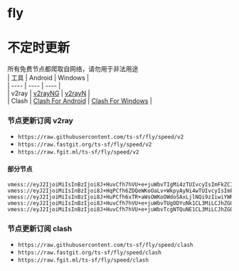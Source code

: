 # fly
# 不定时更新
所有免费节点都爬取自网络，请勿用于非法用途  
|  工具  | Android  | Windows  |  
|  ----  | ----   | ----  |  
| v2ray  | [v2rayNG](https://github.com/2dust/v2rayNG/releases) | [v2rayN](https://github.com/2dust/v2rayN/releases) |  
| Clash  | [Clash For Android](https://github.com/Kr328/ClashForAndroid/releases) | [Clash For Windows](https://github.com/Fndroid/clash_for_windows_pkg/releases) | 
  
### 节点更新订阅  v2ray
- `https://raw.githubusercontent.com/ts-sf/fly/speed/v2`  
- `https://raw.fastgit.org/ts-sf/fly/speed/v2`  
- `https://raw.fgit.ml/ts-sf/fly/speed/v2`  
#### 部分节点  
``` 
vmess://eyJ2IjoiMiIsInBzIjoi8J+HuvCfh7hVU+e+juWbvTIgMi4zTUIvcyIsImFkZCI6IjQ1LjE5OS4xMzguOTIiLCJwb3J0IjoiNDkyMzIiLCJpZCI6IjQxODA0OGFmLWEyOTMtNGI5OS05YjBjLTk4Y2E0NjkwZGQyNCIsImFpZCI6IjY0Iiwic2N5IjoiYXV0byIsIm5ldCI6InRjcCIsInR5cGUiOiJub25lIiwiaG9zdCI6IiIsInBhdGgiOiIvIiwidGxzIjoiIiwic25pIjoiIiwidGVzdF9uYW1lIjoiVVPnvo7lm70yIn0=
vmess://eyJ2IjoiMiIsInBzIjoi8J+HqPCfh6ZDQeWKoOaLv+WkpyAyNi4wTUIvcyIsImFkZCI6Im10LTE0OC4xMTMuMTY1LjEwNC5uaXAuaW8iLCJwb3J0IjoiMjQ1OTMiLCJpZCI6ImI5OWQxM2RlLWQ5N2ItNDcyYS1jNzdhLTBkZmJjYmQ3OGNlZSIsImFpZCI6IjAiLCJzY3kiOiJhdXRvIiwibmV0IjoidGNwIiwidHlwZSI6Imh0dHAiLCJob3N0IjoiIiwicGF0aCI6Ii8iLCJ0bHMiOiIiLCJzbmkiOiIiLCJ0ZXN0X25hbWUiOiJDQeWKoOaLv+WkpyJ9
vmess://eyJ2IjoiMiIsInBzIjoi8J+HuPCfh6xTR+aWsOWKoOWdoSAxLjlNQi9zIiwiYWRkIjoiZHluYW1pYy1zZzFiLm9iZnMueHl6IiwicG9ydCI6IjQ0MyIsImlkIjoiMTMyNjMzYTktYjUzZS00MzUyLTgyYTYtOTNlYWUxMTQ0ODJlIiwiYWlkIjoiMCIsInNjeSI6ImF1dG8iLCJuZXQiOiJ3cyIsInR5cGUiOiJub25lIiwiaG9zdCI6ImR5bmFtaWMtc2cxYi5vYmZzLnh5eiIsInBhdGgiOiIvd29ycnlmcmVlIiwidGxzIjoidGxzIiwic25pIjoiIiwidGVzdF9uYW1lIjoiU0fmlrDliqDlnaEifQ==
vmess://eyJ2IjoiMiIsInBzIjoi8J+HuvCfh7hVU+e+juWbvTUgODYuNk1CL3MiLCJhZGQiOiIxOTIuNzQuMjI5LjE5OCIsInBvcnQiOiI1MTU5MiIsImlkIjoiNDE4MDQ4YWYtYTI5My00Yjk5LTliMGMtOThjYTM1ODBkZDI0IiwiYWlkIjoiNjQiLCJzY3kiOiJhdXRvIiwibmV0IjoidGNwIiwidHlwZSI6Im5vbmUiLCJob3N0IjoiIiwicGF0aCI6Ii9xd2VyMCIsInRscyI6IiIsInNuaSI6IiIsInRlc3RfbmFtZSI6IlVT576O5Zu9NSJ9
vmess://eyJ2IjoiMiIsInBzIjoi8J+HuvCfh7hVU+e+juWbvTcgNTQuNE1CL3MiLCJhZGQiOiIzOC42My4wLjc2IiwicG9ydCI6IjQ3MDAyIiwiaWQiOiI0MTgwNDhhZi1hMjkzLTRiOTktOWIwYy05OGNhMzU4MGRkMjQiLCJhaWQiOiI2NCIsInNjeSI6ImF1dG8iLCJuZXQiOiJ0Y3AiLCJ0eXBlIjoibm9uZSIsImhvc3QiOiIiLCJwYXRoIjoiL09nbDlkakdibzJOVEF0M092ajFOdndqSiIsInRscyI6IiIsInNuaSI6IiIsInRlc3RfbmFtZSI6IlVT576O5Zu9NyJ9
```
### 节点更新订阅  clash
- `https://raw.githubusercontent.com/ts-sf/fly/speed/clash`  
- `https://raw.fastgit.org/ts-sf/fly/speed/clash`  
- `https://raw.fgit.ml/ts-sf/fly/speed/clash`  


